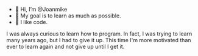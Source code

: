 - 👋 Hi, I’m @Joanmike
- 👀 My goal is to learn as much as possible.
- 🌱 I like code.

I was always curious to learn how to program. 
In fact, I was trying to learn many years ago, but I had to give it up. 
This time I'm more motivated than ever to learn again and not give up until I get it.
<!---
JoanMike/JoanMike is a ✨ special ✨ repository because its `README.md` (this file) appears on your GitHub profile.
You can click the Preview link to take a look at your changes.
--->
